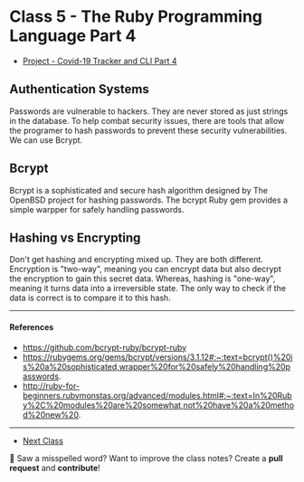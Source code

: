 # Class 5 - The Ruby Programming Language Part 4

- [Project - Covid-19 Tracker and CLI Part 4](https://github.com/cruzgerman216/CodeLabs-Ruby-on-Rails-Class-Notes/blob/main/C05-Intro-To-Ruby-Part-4/CLI_Project_part_4.md)

## Authentication Systems 
Passwords are vulnerable to hackers. They are never stored as just strings in the database. To help combat security issues, there are tools that allow the programer to hash passwords to prevent these security vulnerabilities. We can use Bcrypt. 

## Bcrypt 
Bcrypt is a sophisticated and secure hash algorithm designed by The OpenBSD project for hashing passwords. The bcrypt Ruby gem provides a simple warpper for safely handling passwords. 

## Hashing vs Encrypting 
Don't get hashing and encrypting mixed up. They are both different. Encryption is "two-way", meaning you can encrypt data but also decrypt the encryption to gain this secret data. Whereas, hashing is "one-way", meaning it turns data into a irreversible state. The only way to check if the data is correct is to compare it to this hash. 

---

#### References
- https://github.com/bcrypt-ruby/bcrypt-ruby
- https://rubygems.org/gems/bcrypt/versions/3.1.12#:~:text=bcrypt()%20is%20a%20sophisticated,wrapper%20for%20safely%20handling%20passwords.
- http://ruby-for-beginners.rubymonstas.org/advanced/modules.html#:~:text=In%20Ruby%2C%20modules%20are%20somewhat,not%20have%20a%20method%20new%20.

--- 
- [Next Class](https://github.com/cruzgerman216/CodeLabs-Ruby-on-Rails-Class-Notes/blob/main/C07-Intro-To-Rails/ruby_on_rails_notes.md)

:wave: Saw a misspelled word? Want to improve the class notes? Create a **pull request** and **contribute**!